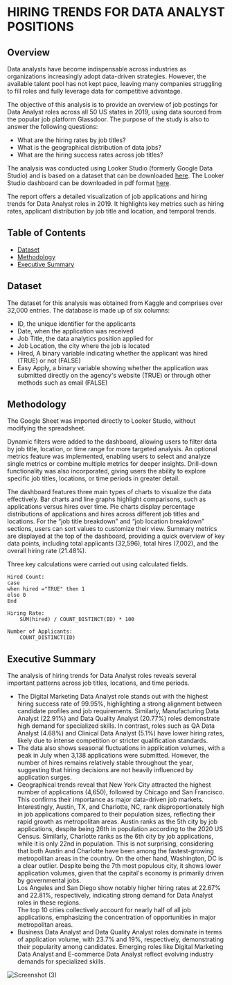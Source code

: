 # HIRING TRENDS FOR DATA ANALYST POSITIONS

## Overview

Data analysts have become indispensable across industries as organizations increasingly adopt data-driven strategies. However, the available talent pool has not kept pace, leaving many companies struggling to fill roles and fully leverage data for competitive advantage.

The objective of this analysis is to provide an overview of job postings for Data Analyst roles across all 50 US states in 2019, using data sourced from the popular job platform Glassdoor.
The purpose of the study is also to answer the following questions:
+ What are the hiring rates by job titles?
+ What is the geographical distribution of data jobs?
+ What are the hiring success rates across job titles?

The analysis was conducted using Looker Studio (formerly Google Data Studio) and is based on a dataset that can be downloaded [here](2019_data_analyst_job.csv).
The Looker Studio dashboard can be downloaded in pdf format [here](Hiring_trends_for_data_analyst_positions_Dashboard.pdf).

The report offers a detailed visualization of job applications and hiring trends for Data Analyst roles in 2019. It highlights key metrics such as hiring rates, applicant distribution by job title and location, and temporal trends. 



## **Table of Contents** <br>
- [Dataset](#dataset) <br>
- [Methodology](#methodology)
- [Executive Summary](#executive-summary)



## Dataset


The dataset for this analysis was obtained from Kaggle and comprises over 32,000 entries.
The database is made up of six columns:

+ ID, the unique identifier for the applicants	<br>
+ Date, when the application was received <br>
+ Job Title, the data analytics position applied for <br>	
+ Job Location, the city where the job is located <br>	
+ Hired, A binary variable indicating whether the applicant was hired (TRUE) or not (FALSE) <br>
+ Easy Apply, a binary variable showing whether the application was submitted directly on the agency's website (TRUE) or through other methods such as email (FALSE) <br>


## Methodology

The Google Sheet was imported directly to Looker Studio, without modifying the spreadsheet.

Dynamic filters were added to the dashboard, allowing users to filter data by job title, location, or time range for more targeted analysis. An optional metrics feature was implemented, enabling users to select and analyze single metrics or combine multiple metrics for deeper insights. Drill-down functionality was also incorporated, giving users the ability to explore specific job titles, locations, or time periods in greater detail.

The dashboard features three main types of charts to visualize the data effectively.
Bar charts and line graphs highlight comparisons, such as applications versus hires over time. Pie charts display percentage distributions of applications and hires across different job titles and locations. For the “job title breakdown” and “job location breakdown” sections, users can sort values to customize their view. Summary metrics are displayed at the top of the dashboard, providing a quick overview of key data points, including total applicants (32,596), total hires (7,002), and the overall hiring rate (21.48%).

Three key calculations were carried out using calculated fields.

```
Hired Count:
case
when hired ="TRUE" then 1
else 0
End
```

```
Hiring Rate:
	SUM(hired) / COUNT_DISTINCT(ID) * 100
```

```
Number of Applicants:
	COUNT_DISTINCT(ID)
```


## Executive Summary

The analysis of hiring trends for Data Analyst roles reveals several important patterns across job titles, locations, and time periods. 

+ The Digital Marketing Data Analyst role stands out with the highest hiring success rate of 99.95%, highlighting a strong alignment between candidate profiles and job requirements. Similarly, Manufacturing Data Analyst (22.91%) and Data Quality Analyst (20.77%) roles demonstrate high demand for specialized skills. In contrast, roles such as QA Data Analyst (4.68%) and Clinical Data Analyst (5.1%) have lower hiring rates, likely due to intense competition or stricter qualification standards.
+ The data also shows seasonal fluctuations in application volumes, with a peak in July when 3,138 applications were submitted. However, the number of hires remains relatively stable throughout the year, suggesting that hiring decisions are not heavily influenced by application surges.
+ Geographical trends reveal that New York City attracted the highest number of applications (4,650), followed by Chicago and San Francisco. This confirms their importance as major data-driven job markets. <br>
Interestingly, Austin, TX, and Charlotte, NC, rank disproportionately high in job applications compared to their population sizes, reflecting their rapid growth as metropolitan areas. Austin ranks as the 5th city by job applications, despite being 26th in population according to the 2020 US Census. Similarly, Charlotte ranks as the 6th city by job applications, while it is only 22nd in population. This is not surprising, considering that both Austin and Charlotte have been among the fastest-growing metropolitan areas in the country. On the other hand, Washington, DC is a clear outlier. Despite being the 7th most populous city, it shows lower application volumes, given that the capital's economy is primarily driven by governmental jobs. <br>
Los Angeles and San Diego show notably higher hiring rates at 22.67% and 22.81%, respectively, indicating strong demand for Data Analyst roles in these regions. <br>
The top 10 cities collectively account for nearly half of all job applications, emphasizing the concentration of opportunities in major metropolitan areas. 
+ Business Data Analyst and Data Quality Analyst roles dominate in terms of application volume, with 23.7% and 19%, respectively, demonstrating their popularity among candidates. Emerging roles like Digital Marketing Data Analyst and E-commerce Data Analyst reflect evolving industry demands for specialized skills.

![Screenshot (3)](https://github.com/user-attachments/assets/fe15d863-eb11-4d4d-81d3-853392b55295)

